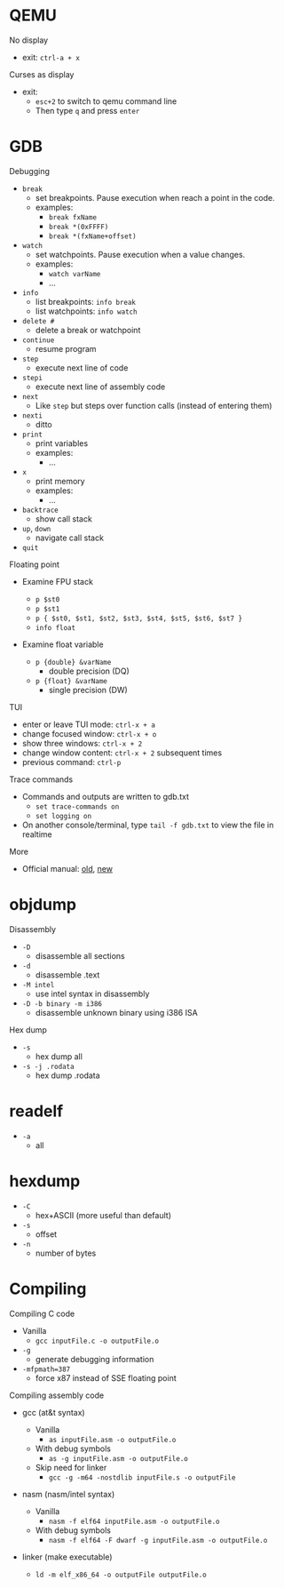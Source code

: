 # QEMU

No display
* exit: `ctrl-a + x`

Curses as display
* exit:
	* `esc+2` to switch to qemu command line
	* Then type `q` and press `enter`


# GDB

Debugging
* `break`
	* set breakpoints. Pause execution when reach a point in the code.
	* examples:
		* `break fxName`
		* `break *(0xFFFF)`
		* `break *(fxName+offset)`
* `watch`
	* set watchpoints. Pause execution when a value changes.
	* examples:
		* `watch varName`
		* ...
* `info`
	* list breakpoints: `info break`
	* list watchpoints: `info watch`
* `delete #`
	* delete a break or watchpoint
* `continue`
	* resume program
* `step`
	* execute next line of code
* `stepi`
	* execute next line of assembly code
* `next`
	* Like `step` but steps over function calls (instead of entering them)
* `nexti`
	* ditto
* `print`
	* print variables
	* examples:
		* ...
* `x`
	* print memory
	* examples:
		* ...
* `backtrace`
	* show call stack
* `up`, `down`
	* navigate call stack
* `quit`

Floating point
* Examine FPU stack

	* `p $st0`
	* `p $st1`
	* `p { $st0, $st1, $st2, $st3, $st4, $st5, $st6, $st7 }`
	* `info float`
* Examine float variable
	* `p {double} &varName`
		* double precision (DQ)
	* `p {float} &varName`
		* single precision (DW)

TUI
* enter or leave TUI mode: `ctrl-x + a`
* change focused window: `ctrl-x + o`
* show three windows: `ctrl-x + 2`
* change window content: `ctrl-x + 2` subsequent times
* previous command: `ctrl-p`

Trace commands
* Commands and outputs are written to gdb.txt
	* `set trace-commands on`
	* `set logging on`
* On another console/terminal, type `tail -f gdb.txt` to view the file in realtime

More
* Official manual: [old][1], [new][2]


# objdump

Disassembly
* `-D`
	* disassemble all sections
* `-d`
	* disassemble .text
* `-M intel`
	* use intel syntax in disassembly
* `-D -b binary -m i386`
	* disassemble unknown binary using i386 ISA

Hex dump
* `-s`
	* hex dump all
* `-s -j .rodata`
	* hex dump .rodata


# readelf

* `-a`
	* all


# hexdump

* `-C`
	* hex+ASCII (more useful than default)
* `-s`
	* offset
* `-n`
	* number of bytes


# Compiling

Compiling C code
* Vanilla
	* `gcc inputFile.c -o outputFile.o`
* `-g`
	* generate debugging information
* `-mfpmath=387`
	* force x87 instead of SSE floating point

Compiling assembly code

* gcc (at&t syntax)
	* Vanilla
		* `as inputFile.asm -o outputFile.o`
	* With debug symbols
		* `as -g inputFile.asm -o outputFile.o`
	* Skip need for linker
		* `gcc -g -m64 -nostdlib inputFile.s -o outputFile`

* nasm (nasm/intel syntax)
	* Vanilla
		* `nasm -f elf64 inputFile.asm -o outputFile.o`
	* With debug symbols
		* `nasm -f elf64 -F dwarf -g inputFile.asm -o outputFile.o`

* linker (make executable)
	* `ld -m elf_x86_64 -o outputFile outputFile.o`











[1]: https://ftp.gnu.org/old-gnu/Manuals/gdb/html_node/gdb_toc.html
[2]: https://sourceware.org/gdb/onlinedocs/gdb/index.html
